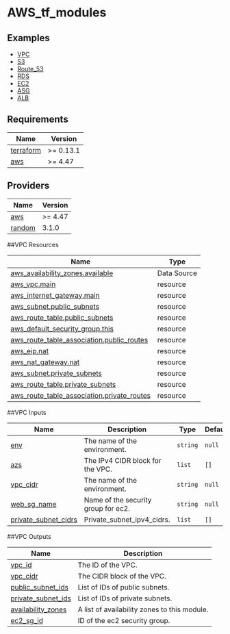 # AWS_tf_modules

## Examples

- [VPC](https://github.com/parkura/AWS_tf_modules/tree/main/modules/VPC)
- [S3](https://github.com/parkura/AWS_tf_modules/tree/main/modules/S3)
- [Route_53](https://github.com/parkura/AWS_tf_modules/tree/main/modules/route_53)
- [RDS](https://github.com/parkura/AWS_tf_modules/tree/main/modules/RDS)
- [EC2](https://github.com/parkura/AWS_tf_modules/tree/main/modules/EC2)
- [ASG](https://github.com/parkura/AWS_tf_modules/tree/main/modules/ASG)
- [ALB](https://github.com/parkura/AWS_tf_modules/tree/main/modules/ALB)


## Requirements

| Name | Version |
|------|---------|
| <a name="requirement_terraform"></a> [terraform](#requirement\_terraform) | >= 0.13.1 |
| <a name="requirement_aws"></a> [aws](#requirement\_aws) | >= 4.47 |

## Providers

| Name | Version |
|------|---------|
| <a name="provider_aws"></a> [aws](#provider\_aws) | >= 4.47 |
| <a name="provider_random"></a> [random](#provider\_random) | 3.1.0 |


##VPC Resources

| Name | Type |
|------|------|
| [aws_availability_zones.available](https://registry.terraform.io/providers/hashicorp/aws/latest/docs/data-sources/availability_zones) | Data Source |
| [aws_vpc.main](https://registry.terraform.io/providers/hashicorp/aws/latest/docs/resources/vpc.html) | resource |
| [aws_internet_gateway.main](https://registry.terraform.io/providers/hashicorp/aws/latest/docs/resources/internet_gateway) | resource |
| [aws_subnet.public_subnets](https://registry.terraform.io/providers/hashicorp/aws/latest/docs/resources/subnet.html) | resource |
| [aws_route_table.public_subnets](https://registry.terraform.io/providers/hashicorp/aws/latest/docs/resources/route_table.html) | resource |
| [aws_default_security_group.this](https://registry.terraform.io/providers/hashicorp/aws/latest/docs/resources/default_security_group) | resource |
| [aws_route_table_association.public_routes](https://registry.terraform.io/providers/hashicorp/aws/latest/docs/resources/route_table_association) | resource |
| [aws_eip.nat](https://registry.terraform.io/providers/hashicorp/aws/latest/docs/resources/eip.html) | resource |
| [aws_nat_gateway.nat](https://registry.terraform.io/providers/hashicorp/aws/latest/docs/resources/nat_gateway.html) | resource |
| [aws_subnet.private_subnets](https://registry.terraform.io/providers/hashicorp/aws/latest/docs/resources/subnet.html) | resource |
| [aws_route_table.private_subnets](https://registry.terraform.io/providers/hashicorp/aws/latest/docs/resources/route_table.html) | resource |
| [aws_route_table_association.private_routes](https://registry.terraform.io/providers/hashicorp/aws/latest/docs/resources/route_table_association) | resource |


##VPC Inputs

| Name | Description | Type | Default | Required |
|------|-------------|------|---------|:--------:|
| <a name="input_env"></a> [env](#input\_env) | The name of the environment. | `string` | `null` | no |
| <a name="input_public_subnet_cidrs"></a> [azs](#input\_public_subnet_cidrs) | The IPv4 CIDR block for the VPC. | `list` | `[]` | no |
| <a name="input_vpc_cidr"></a> [vpc_cidr](#input\_vpc_cidr) | The name of the environment. | `string` | `null` | no |
| <a name="input_web_sg_name"></a> [web_sg_name](#input\_web_sg_name) | Name of the security group for ec2. | `string` | `null` | no |
| <a name="input_private_subnet_cidrs"></a> [private_subnet_cidrs](#input\_private_subnet_cidrs) | Private_subnet_ipv4_cidrs. | `list` | `[]` | no |


##VPC Outputs

| Name | Description |
|------|-------------|
| <a name="output_vpc_id"></a> [vpc_id](#output\_vpc_id) | The ID of the VPC. |
| <a name="output_vpc_cidr"></a> [vpc_cidr](#output\_vpc_cidr) | The CIDR block of the VPC. |
| <a name="output_public_subnet_ids"></a> [public_subnet_ids](#output\_public_subnet_ids) | List of IDs of public subnets. |
| <a name="output_private_subnet_ids"></a> [private_subnet_ids](#output\_private_subnet_ids) | List of IDs of private subnets. |
| <a name="output_availability_zones"></a> [availability_zones](#output\_availability_zones) | A list of availability zones to this module. |
| <a name="output_ec2_sg_id"></a> [ec2_sg_id](#output\_ec2_sg_id) | ID  of the ec2 security group. |